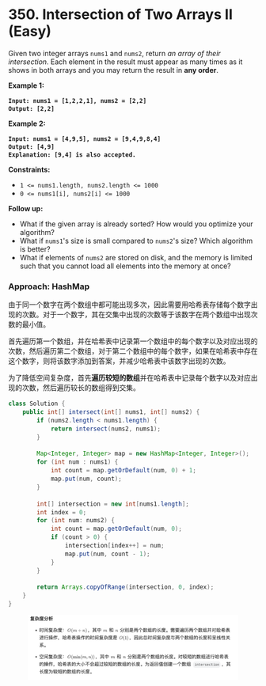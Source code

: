 # 350. Intersection of Two Arrays II (Easy)

Given two integer arrays `nums1` and `nums2`, return _an array of their intersection_. Each element in the result must appear as many times as it shows in both arrays and you may return the result in **any order**.

**Example 1:**

<pre><code><strong>Input: nums1 = [1,2,2,1], nums2 = [2,2]
</strong><strong>Output: [2,2]
</strong></code></pre>

**Example 2:**

<pre><code><strong>Input: nums1 = [4,9,5], nums2 = [9,4,9,8,4]
</strong><strong>Output: [4,9]
</strong><strong>Explanation: [9,4] is also accepted.
</strong></code></pre>

**Constraints:**

* `1 <= nums1.length, nums2.length <= 1000`
* `0 <= nums1[i], nums2[i] <= 1000`

&#x20;

**Follow up:**

* What if the given array is already sorted? How would you optimize your algorithm?
* What if `nums1`'s size is small compared to `nums2`'s size? Which algorithm is better?
* What if elements of `nums2` are stored on disk, and the memory is limited such that you cannot load all elements into the memory at once?



### Approach: HashMap

由于同一个数字在两个数组中都可能出现多次，因此需要用哈希表存储每个数字出现的次数。对于一个数字，其在交集中出现的次数等于该数字在两个数组中出现次数的最小值。

首先遍历第一个数组，并在哈希表中记录第一个数组中的每个数字以及对应出现的次数，然后遍历第二个数组，对于第二个数组中的每个数字，如果在哈希表中存在这个数字，则将该数字添加到答案，并减少哈希表中该数字出现的次数。

为了降低空间复杂度，首先**遍历较短的数组**并在哈希表中记录每个数字以及对应出现的次数，然后遍历较长的数组得到交集。

```java
class Solution {
    public int[] intersect(int[] nums1, int[] nums2) {
        if (nums2.length < nums1.length) {
            return intersect(nums2, nums1);
        }

        Map<Integer, Integer> map = new HashMap<Integer, Integer>();
        for (int num : nums1) {
            int count = map.getOrDefault(num, 0) + 1;
            map.put(num, count);
        }

        int[] intersection = new int[nums1.length];
        int index = 0;
        for (int num: nums2) {
            int count = map.getOrDefault(num, 0);
            if (count > 0) {
                intersection[index++] = num;
                map.put(num, count - 1);
            }
        }

        return Arrays.copyOfRange(intersection, 0, index);
    }
}
```

<figure><img src="../../../.gitbook/assets/image (22).png" alt="" width="563"><figcaption></figcaption></figure>
